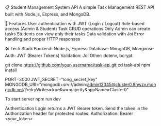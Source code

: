 📋 Student Management System API
A simple Task Management REST API built with Node.js, Express, and MongoDB.

🚀 Features
User authentication with JWT (Login / Logout)
Role-based access (Admin & Student)
Task CRUD operations
Only Admin can create tasks
Students can view only their tasks
Data validation with Joi
Error handling and proper HTTP responses

🛠️ Tech Stack
Backend: Node.js, Express
Database: MongoDB, Mongoose
Auth: JWT (Bearer Tokens)
Validation: Joi
Other: dotenv, bcrypt


git clone https://github.com/your-username/task-api.git
cd task-api
npm install

PORT=3000
JWT_SECRET="long_secret_key"
MONGODB_URI="mongodb+srv://admin:admin12345@cluster0.8nwzv.mongodb.net/?retryWrites=true&w=majority&appName=Cluster0"

To start server
npm run dev

Authentication
Login returns a JWT Bearer token.
Send the token in the Authorization header for protected routes:
Authorization: Bearer <your_token>
